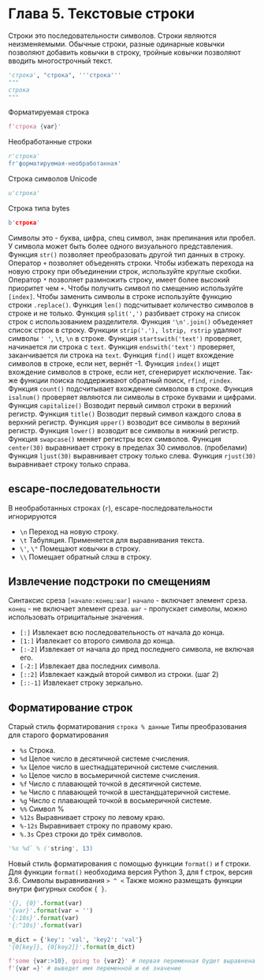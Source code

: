 # Глава 5. Текстовые строки
Строки это последовательности символов.
Строки являются неизменяемыми.
Обычные строки, разные одинарные ковычки позволяют добавить ковычки в строку,
тройные ковычки позволяют вводить многострочный текст.
```python
'строка', "строка", '''строка'''
"""
строка
"""
```
Форматируемая строка
```python
f'строка {var}'
```
Необработанные строки
```python
r'строка'
fr'форматируемая-необработанная'
```
Строка символов Unicode
```python
u'строка'
```
Строка типа bytes
```python
b'строка'
```
Символы это - буква, цифра, спец символ, знак препинания или пробел.
У символа может быть более одного визуального представления.
Функция `str()` позволяет преобразовать другой тип данных в строку.
Оператор `+` позволяет объеденять строки.
Чтобы избежать перехода на новую строку при объединении строк, используйте круглые скобки.
Оператор `*` позволяет размножить строку, имеет более высокий приоритет чем `+`.
Чтобы получить символ по смещению используйте `[index]`.
Чтобы заменить символы в строке используйте функцию строки `.replace()`.
Функция `len()` подсчитывает количество символов в строке и не только.
Функция `split(',')` разбивает строку на список строк с использованием разделителя.
Функция `'\n'.join()` объеденяет список строк в строку.
Функции `strip('.'), lstrip, rstrip` удаляют символы `' '`, `\t`, `\n` в строке.
Функция `startswith('text')` проверяет, начинается ли строка с `text`.
Функция `endswith('text')` проверяет, заканчивается ли строка на `text`.
Функция `find()` ищет вхождение символов в строке, если нет, вернёт -1.
Функция `index()` ищет вхождение символов в строке, если нет, сгенерирует исключение.
  Так-же функции поиска поддерживают обратный поиск, `rfind`, `rindex`.
Функция `count()` подсчитывает вхождение символов в строке.
Функция `isalnum()` проверяет являются ли символы в строке буквами и цифрами.
Функция `capitalize()` Возводит первый символ строки в верхний регистр.
Функция `title()` Возводит первый символ каждого слова в верхний регистр.
Функция `upper()` возводит все символы в верхний регистр.
Функция `lower()` возводит все символы в нижний регистр.
Функция `swapcase()` меняет регистры всех символов.
Функция `center(30)` выравнивает строку в пределах 30 символов. (пробелами)
Функция `ljust(30)` выравнивает строку только слева.
Функция `rjust(30)` выравнивает строку только справа.

## escape-последовательности
В необработанных строках (`r`), escape-последовательности игнорируются
- `\n`
  Переход на новую строку.
- `\t`
  Табуляция. Применяется для выравнивания текста.
- `\'`, `\"`
  Помещают ковычки в строку.
- `\\`
  Помещает обратный слэш в строку.

## Извлечение подстроки по смещениям
Синтаксис среза `[начало:конец:шаг]`
`начало` - включает элемент среза.
`конец` - не включает элемент среза.
`шаг` - пропускает символы, можно использовать отрицитальные значения.
- `[:]`
  Извлекает всю последовательность от начала до конца.
- `[1:]`
  Извлекает со второго символа до конца.
- `[:-2]`
  Извлекает от начала до пред последнего символа, не включая его.
- `[-2:]`
  Извлекает два последних символа.
- `[::2]`
  Извлекает каждый второй символ из строки. (шаг 2)
- `[::-1]`
  Извлекает строку зеркально.

## Форматирование строк
Старый стиль форматирования `строка % данные`
Типы преобразования для старого форматирования
- `%s`
  Строка.
- `%d`
  Целое число в десятичной системе счисления.
- `%x`
  Целое число в шестнадцатеричной системе счисления.
- `%o`
  Целое число в восьмеричной системе счисления.
- `%f`
  Число с плавающей точкой в десятичной системе.
- `%e`
  Число с плавающей точкой в шестандцатеричной системе.
- `%g`
  Число с плавающей точкой в восьмеричной системе.
- `%%`
  Символ %
- `%12s`
  Выравнивает строку по левому краю.
- `%-12s`
  Выравнивает строку по правому краю.
- `%.3s`
  Срез строки до трёх символов.
```python
'%s %d` % ('string', 13)
```

Новый стиль форматирования с помощью функции `format()` и f строки.
Для функции `format()` необходима версия Python 3, для f строк, версия 3.6.
Символы выравнивания `> ^ <`
Также можно размещать функции внутри фигурных скобок `{ }`.
```python
'{}, {0}'.format(var)
'{var}'.format(var = '')
'{:10s}'.format(var)
'{:^10s}'.format(var)

m_dict = {'key': 'val', 'key2': 'val'}
'{0[key]}, {0[key2]}'.format(m_dict)

f'some {var:>10}, going to {var2}' # первая переменная будет выравнена
f'{var =}' # выведет имя переменной и её значение
```
